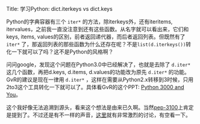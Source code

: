 Title: 学习Python: dict.iterkeys vs dict.keys

Python的字典容器有三个 `iter*` 的方法，除iterkeys外，还有iteritems, itervalues，之前我一直没注意到还有这些函数。从名字就可以看出来，它们和keys, items, values的区别，前者返回递代器，而后者返回列表。但既然有了 `iter*` 了，那返回列表的那些函数为什么还存在呢？不是`list(d.iterkeys())`转化一下就可以了吗？这不是Python的风格啊？

问问google，发现这个问题在Python3.0中已经解决了，也就是去除了 `d.iter*` 这几个函数，再把d.keys, d.items, d.values的功能改为原先 `d.iter*` 的功能。GvR的建议是现在一律用 `d.iter*` ，这样在需要从Python2.x转移到3时候，只用2to3这个工具转化一下就可以了。具体看GvR的这个PPT: [Python 3000 and You][1]。

这个我好像无法追溯到源头，看来这个想法是由来已久啊。当然[pep-3100][2]上肯定是提到了。不过还是有不一样的声音，[这里][3]就有非常激烈的讨论，有空看一下。 

   [1]: www.python.org/doc/essays/ppt/euro2008/Py3kEuro08.pdf
   [2]: http://www.python.org/dev/peps/pep-3100/
   [3]: http://mail.python.org/pipermail/python-3000/2006-March/000029.html

